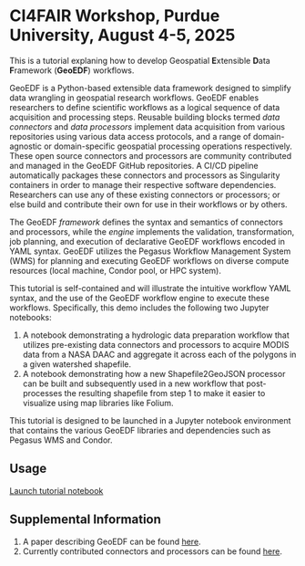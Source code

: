# CI4FAIR Workshop, Purdue University, August 4-5, 2025

This is a tutorial explaning how to develop Geospatial **E**xtensible **D**ata **F**ramework (**GeoEDF**) workflows.

GeoEDF is a Python-based extensible data framework designed to simplify data wrangling in geospatial research workflows. GeoEDF enables researchers 
to define scientific workflows as a logical sequence of data acquisition and processing steps. Reusable building blocks termed _data 
connectors_ and _data processors_ implement data acquisition from various repositories using various data access protocols, and a range 
of domain-agnostic or domain-specific geospatial processing operations respectively. These open source connectors and processors are community 
contributed and managed in the GeoEDF GitHub repositories. A CI/CD pipeline automatically packages these connectors and processors as Singularity 
containers in order to manage their respective software dependencies. Researchers can use any of these existing connectors or processors; 
or else build and contribute their own for use in their workflows or by others.

The GeoEDF _framework_ defines the syntax and semantics of connectors and processors, while the _engine_ implements the validation, transformation, 
job planning, and execution of declarative GeoEDF workflows encoded in YAML syntax. GeoEDF utilizes the Pegasus Workflow Management System (WMS) 
for planning and executing GeoEDF workflows on diverse compute resources (local machine, Condor pool, or HPC system).

This tutorial is self-contained and will illustrate the intuitive workflow YAML syntax, and the use of the GeoEDF workflow engine to execute 
these workflows. Specifically, this demo includes the following two Jupyter notebooks:

1. A notebook demonstrating a hydrologic data preparation workflow that utilizes pre-existing data connectors and processors to acquire MODIS data from a NASA DAAC and aggregate it across each of the polygons in a given watershed shapefile.
2. A notebook demonstrating how a new Shapefile2GeoJSON processor can be built and subsequently used in a new workflow that post-processes the resulting shapefile from step 1 to make it easier to visualize using map libraries like Folium.

This tutorial is designed to be launched in a Jupyter notebook environment that contains the various GeoEDF libraries and dependencies such as Pegasus WMS and Condor.

## Usage

[Launch tutorial notebook](https://jupyter.iguidedev.org/hub/user-redirect/git-pull?repo=https%3A%2F%2Fgithub.com%2Fgeoedf%2FCI4FAIR&urlpath=lab%2Ftree%2FCI4FAIR%2FGeoEDF_Tutorial_01.ipynb+&branch=main)

## Supplemental Information

1. A paper describing GeoEDF can be found [here](https://dl.acm.org/doi/abs/10.1145/3311790.3396631). 
2. Currently contributed connectors and processors can be found [here](https://geoedf.readthedocs.io/).
